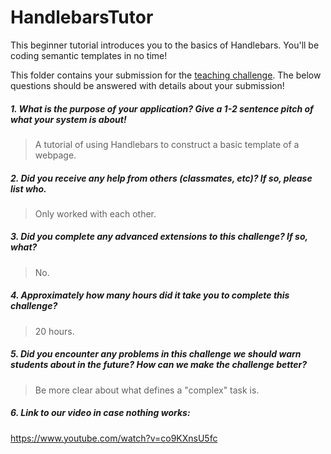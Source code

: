 # HandlebarsTutor
This beginner tutorial introduces you to the basics of Handlebars. You'll be coding semantic templates in no time!

This folder contains your submission for the [teaching challenge](http://info343-joelross.rhcloud.com/b/challenges/teaching). The below questions should be answered with details about your submission!

##### 1. What is the purpose of your application? Give a 1-2 sentence pitch of what your system is about! #####
> A tutorial of using Handlebars to construct a basic template of a webpage.

##### 2. Did you receive any help from others (classmates, etc)? If so, please list who. #####
> Only worked with each other.

##### 3. Did you complete any advanced extensions to this challenge? If so, what? #####
> No.

##### 4. Approximately how many hours did it take you to complete this challenge? #####
> 20 hours.

##### 5. Did you encounter any problems in this challenge we should warn students about in the future? How can we make the challenge better? #####
> Be more clear about what defines a "complex" task is.

##### 6. Link to our video in case nothing works:
https://www.youtube.com/watch?v=co9KXnsU5fc